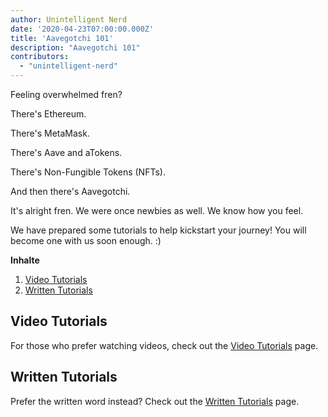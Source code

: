 ```yaml
---
author: Unintelligent Nerd
date: '2020-04-23T07:00:00.000Z'
title: 'Aavegotchi 101'
description: "Aavegotchi 101"
contributors:
  - "unintelligent-nerd"
---
```


Feeling overwhelmed fren?

There's Ethereum.

There's MetaMask.

There's Aave and aTokens.

There's Non-Fungible Tokens (NFTs).

And then there's Aavegotchi.

It's alright fren. We were once newbies as well. We know how you feel.

We have prepared some tutorials to help kickstart your journey! You will become one with us soon enough. :)

<div class="contentsBox">

**Inhalte**

<ol>
<li><a href=#video-tutorials>Video Tutorials</a></li>
<li><a href=#written-tutorials>Written Tutorials</a></li>
</ol>

</div>

## Video Tutorials

For those who prefer watching videos, check out the [Video Tutorials](/video-tutorials) page.

## Written Tutorials
Prefer the written word instead? Check out the [Written Tutorials](/written-tutorials) page.